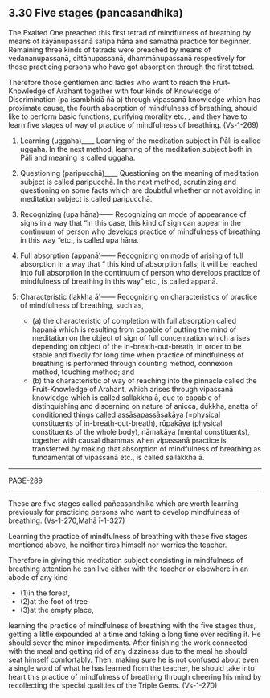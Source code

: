 ## 3.30 Five stages (pancasandhika)

The Exalted One preached this first tetrad of mindfulness of breathing by means of kāyānupassanā satipa hāna and samatha practice for beginner.
Remaining three kinds of tetrads were preached by means of vedananupassanā, cittānupassanā, dhammānupassanā respectively for those practicing persons who have got absorption through the first tetrad.

Therefore those gentlemen and ladies who want to reach the Fruit-Knowledge of Arahant together with four kinds of Knowledge of Discrimination (pa isambhidā ñā a) through vipassanā knowledge which has proximate cause, the fourth absorption of mindfulness of breathing, should like to perform basic functions, purifying morality etc.
, and they have to learn five stages of way of practice of mindfulness of breathing.
 (Vs-1-269)

1. Learning (uggaha)____ Learning of the meditation subject in Pāli is called uggaha.
 In the next method, learning of the meditation subject both in Pāli and meaning is called uggaha.

2. Questioning (paripucchā)____ Questioning on the meaning of meditation subject is called paripucchā.
In the next method, scrutinizing and questioning on some facts which are doubtful whether or not avoiding in meditation subject is called paripucchā.

3. Recognizing (upa  hāna)—— Recognizing on mode of appearance of signs in a way that “in this case, this kind of sign can appear in the continuum of person who develops practice of mindfulness of breathing in this way “etc., is called upa hāna.

4. Full absorption (appanā)—— Recognizing on mode of arising of full absorption in a way that “ this kind of absorption falls; it will be reached into full absorption in the continuum of person who develops practice of mindfulness of breathing in this way” etc., is called appanā.

5. Characteristic  (lakkha  ā)——  Recognizing  on  characteristics  of  practice  of mindfulness of breathing, such as, 
   - (a) the characteristic of completion with full absorption called hapanā which is resulting from capable of putting the mind of meditation on the object of sign of full concentration which arises depending on object of the in-breath-out-breath, in order to be stable and fixedly for long time when practice of mindfulness of breathing is performed through counting method, connexion method, touching method; and 
   - (b) the characteristic of way of reaching into the pinnacle called the Fruit-Knowledge of Arahant, which arises through vipassanā knowledge which is called sallakkha ā, due to capable of distinguishing and discerning on nature of anicca, dukkha, anatta of conditioned things called assāsapassāsakāya (=physical constituents of in-breath-out-breath), rūpakāya (physical constituents of the whole body), nāmakāya (mental constituents), together with causal dhammas when vipassanā practice is transferred by making that absorption of mindfulness of breathing as fundamental of vipassanā etc., is called sallakkha ā.

***
PAGE-289
***
These are five stages called pañcasandhika which are worth learning previously for practicing persons who want to develop mindfulness of breathing.
 (Vs-1-270,Mahā ī-1-327)

Learning the practice of mindfulness of breathing with these five stages mentioned above, he neither tires himself nor worries the teacher.

Therefore in giving this meditation subject consisting in mindfulness of breathing attention he can live either with the teacher or elsewhere in an abode of any kind

- (1)in the forest,
- (2)at the foot of tree
- (3)at the empty place,

learning the practice of mindfulness of breathing with the five stages thus, getting a little expounded at a time and taking a long time over reciting it.
He should sever the minor impediments.
After finishing the work connected with the meal and getting rid of any dizziness due to the meal he should seat himself comfortably.
Then, making sure he is not confused about even a single word of what he has learned from the teacher, he should take into heart this practice of mindfulness of breathing through cheering his mind by recollecting the special qualities of the Triple Gems. (Vs-1-270)